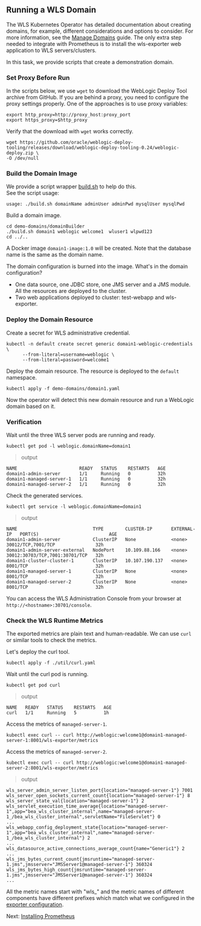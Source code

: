 ## Running a WLS Domain
The WLS Kubernetes Operator has detailed documentation about creating domains, for example, different considerations and options to consider. For more information, see the [Manage Domains](https://oracle.github.io/weblogic-kubernetes-operator/userguide/managing-domains/) guide. The only extra step needed to integrate with Prometheus is to install the wls-exporter web application to WLS servers/clusters.

In this task, we provide scripts that create a demonstration domain.

### Set Proxy Before Run
In the scripts below, we use `wget` to download the WebLogic Deploy Tool archive from GitHub. If you are behind a proxy, you need to configure the proxy settings properly. One of the approaches is to use proxy variables:
```
export http_proxy=http://proxy_host:proxy_port
export https_proxy=$http_proxy
```
Verify that the download with `wget` works correctly.
```
wget https://github.com/oracle/weblogic-deploy-tooling/releases/download/weblogic-deploy-tooling-0.24/weblogic-deploy.zip \
-O /dev/null
```

### Build the Domain Image
We provide a script wrapper [build.sh](../demo-domains/domainBuilder/build.sh) to help do this.  
See the script usage:
```
usage: ./build.sh domainName adminUser adminPwd mysqlUser mysqlPwd
```
Build a domain image.
```
cd demo-domains/domainBuilder
./build.sh domain1 weblogic welcome1  wluser1 wlpwd123
cd ../..
```
A Docker image `domain1-image:1.0` will be created. Note that the database name is the same as the domain name.

The domain configuration is burned into the image. What's in the domain configuration?
- One data source, one JDBC store, one JMS server and a JMS module. All the resources are deployed to the cluster.
- Two web applications deployed to cluster: test-webapp and wls-exporter.  

### Deploy the Domain Resource
Create a secret for WLS administrative credential.
```
kubectl -n default create secret generic domain1-weblogic-credentials \
      --from-literal=username=weblogic \
      --from-literal=password=welcome1
```
Deploy the domain resource. The resource is deployed to the `default` namespace.
```
kubectl apply -f demo-domains/domain1.yaml
```
Now the operator will detect this new domain resource and run a WebLogic domain based on it.

### Verification
Wait until the three WLS server pods are running and ready.
```
kubectl get pod -l weblogic.domainName=domain1
```
> output
```
NAME                       READY   STATUS    RESTARTS   AGE
domain1-admin-server       1/1     Running   0          32h
domain1-managed-server-1   1/1     Running   0          32h
domain1-managed-server-2   1/1     Running   0          32h
```
Check the generated services.
```
kubectl get service -l weblogic.domainName=domain1
```
> output
```
NAME                            TYPE        CLUSTER-IP       EXTERNAL-IP   PORT(S)                          AGE
domain1-admin-server            ClusterIP   None             <none>        30012/TCP,7001/TCP               32h
domain1-admin-server-external   NodePort    10.109.88.166    <none>        30012:30703/TCP,7001:30701/TCP   32h
domain1-cluster-cluster-1       ClusterIP   10.107.190.137   <none>        8001/TCP                         32h
domain1-managed-server-1        ClusterIP   None             <none>        8001/TCP                         32h
domain1-managed-server-2        ClusterIP   None             <none>        8001/TCP                         32h
```

You can access the WLS Administration Console from your browser at `http://<hostname>:30701/console`.

### Check the WLS Runtime Metrics
The exported metrics are plain text and human-readable. We can use `curl` or similar tools to check the metrics.

Let's deploy the curl tool.
```
kubectl apply -f ./util/curl.yaml
```
Wait until the curl pod is running.
```
kubectl get pod curl
```
> output
```
NAME   READY   STATUS    RESTARTS   AGE
curl   1/1     Running   5          1h
```
Access the metrics of `managed-server-1`.
```
kubectl exec curl -- curl http://weblogic:welcome1@domain1-managed-server-1:8001/wls-exporter/metrics
```
Access the metrics of `managed-server-2`.
```
kubectl exec curl -- curl http://weblogic:welcome1@domain1-managed-server-2:8001/wls-exporter/metrics
```
> output
```
wls_server_admin_server_listen_port{location="managed-server-1"} 7001
wls_server_open_sockets_current_count{location="managed-server-1"} 8
wls_server_state_val{location="managed-server-1"} 2
wls_servlet_execution_time_average{location="managed-server-1",app="bea_wls_cluster_internal",name="managed-server-1_/bea_wls_cluster_internal",servletName="FileServlet"} 0
...
wls_webapp_config_deployment_state{location="managed-server-1",app="bea_wls_cluster_internal",name="managed-server-1_/bea_wls_cluster_internal"} 2
...
wls_datasource_active_connections_average_count{name="Generic1"} 2
...
wls_jms_bytes_current_count{jmsruntime="managed-server-1.jms",jmsserver="JMSServer1@managed-server-1"} 360324
wls_jms_bytes_high_count{jmsruntime="managed-server-1.jms",jmsserver="JMSServer1@managed-server-1"} 360324
...
```
All the metric names start with "wls_" and the metric names of different components have different prefixes which match what we configured in the [exporter configuration](../dashboard/exporter-config.yaml).

Next: [Installing Prometheus](05-prometheus.md)
